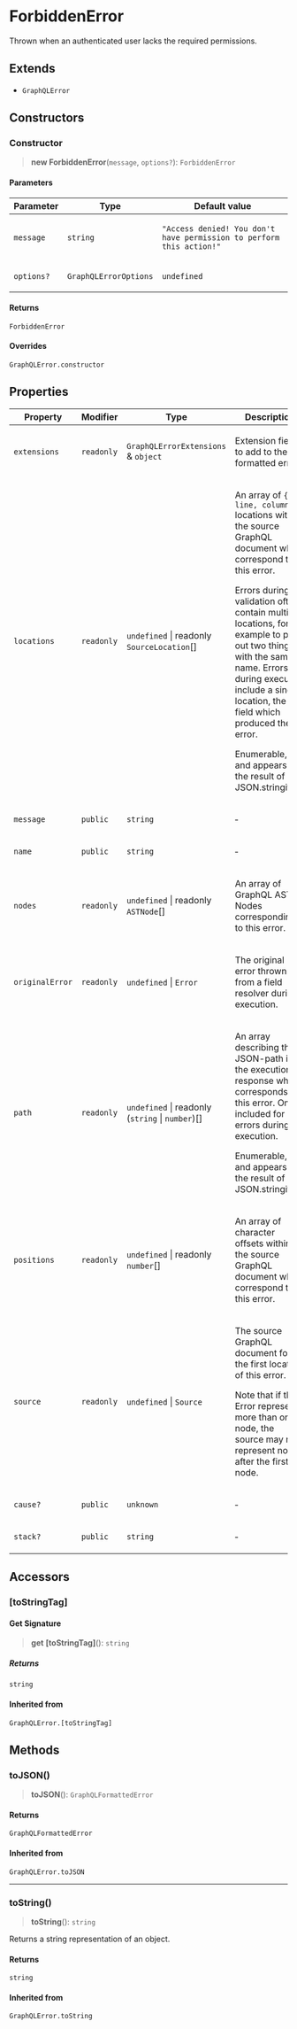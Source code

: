 # ForbiddenError

Thrown when an authenticated user lacks the required permissions.

## Extends

- `GraphQLError`

## Constructors

### Constructor

> **new ForbiddenError**(`message`, `options?`): `ForbiddenError`

#### Parameters

<table>
<thead>
<tr>
<th>Parameter</th>
<th>Type</th>
<th>Default value</th>
</tr>
</thead>
<tbody>
<tr>
<td>

`message`

</td>
<td>

`string`

</td>
<td>

`"Access denied! You don't have permission to perform this action!"`

</td>
</tr>
<tr>
<td>

`options?`

</td>
<td>

`GraphQLErrorOptions`

</td>
<td>

`undefined`

</td>
</tr>
</tbody>
</table>

#### Returns

`ForbiddenError`

#### Overrides

`GraphQLError.constructor`

## Properties

<table>
<thead>
<tr>
<th>Property</th>
<th>Modifier</th>
<th>Type</th>
<th>Description</th>
<th>Overrides</th>
<th>Inherited from</th>
</tr>
</thead>
<tbody>
<tr>
<td>

<a id="extensions"></a> `extensions`

</td>
<td>

`readonly`

</td>
<td>

`GraphQLErrorExtensions` & `object`

</td>
<td>

Extension fields to add to the formatted error.

</td>
<td>

`GraphQLError.extensions`

</td>
<td>

&hyphen;

</td>
</tr>
<tr>
<td>

<a id="locations"></a> `locations`

</td>
<td>

`readonly`

</td>
<td>

`undefined` \| readonly `SourceLocation`[]

</td>
<td>

An array of `{ line, column }` locations within the source GraphQL document
which correspond to this error.

Errors during validation often contain multiple locations, for example to
point out two things with the same name. Errors during execution include a
single location, the field which produced the error.

Enumerable, and appears in the result of JSON.stringify().

</td>
<td>

&hyphen;

</td>
<td>

`GraphQLError.locations`

</td>
</tr>
<tr>
<td>

<a id="message"></a> `message`

</td>
<td>

`public`

</td>
<td>

`string`

</td>
<td>

&hyphen;

</td>
<td>

&hyphen;

</td>
<td>

`GraphQLError.message`

</td>
</tr>
<tr>
<td>

<a id="name"></a> `name`

</td>
<td>

`public`

</td>
<td>

`string`

</td>
<td>

&hyphen;

</td>
<td>

&hyphen;

</td>
<td>

`GraphQLError.name`

</td>
</tr>
<tr>
<td>

<a id="nodes"></a> `nodes`

</td>
<td>

`readonly`

</td>
<td>

`undefined` \| readonly `ASTNode`[]

</td>
<td>

An array of GraphQL AST Nodes corresponding to this error.

</td>
<td>

&hyphen;

</td>
<td>

`GraphQLError.nodes`

</td>
</tr>
<tr>
<td>

<a id="originalerror"></a> `originalError`

</td>
<td>

`readonly`

</td>
<td>

`undefined` \| `Error`

</td>
<td>

The original error thrown from a field resolver during execution.

</td>
<td>

&hyphen;

</td>
<td>

`GraphQLError.originalError`

</td>
</tr>
<tr>
<td>

<a id="path"></a> `path`

</td>
<td>

`readonly`

</td>
<td>

`undefined` \| readonly (`string` \| `number`)[]

</td>
<td>

An array describing the JSON-path into the execution response which
corresponds to this error. Only included for errors during execution.

Enumerable, and appears in the result of JSON.stringify().

</td>
<td>

&hyphen;

</td>
<td>

`GraphQLError.path`

</td>
</tr>
<tr>
<td>

<a id="positions"></a> `positions`

</td>
<td>

`readonly`

</td>
<td>

`undefined` \| readonly `number`[]

</td>
<td>

An array of character offsets within the source GraphQL document
which correspond to this error.

</td>
<td>

&hyphen;

</td>
<td>

`GraphQLError.positions`

</td>
</tr>
<tr>
<td>

<a id="source"></a> `source`

</td>
<td>

`readonly`

</td>
<td>

`undefined` \| `Source`

</td>
<td>

The source GraphQL document for the first location of this error.

Note that if this Error represents more than one node, the source may not
represent nodes after the first node.

</td>
<td>

&hyphen;

</td>
<td>

`GraphQLError.source`

</td>
</tr>
<tr>
<td>

<a id="cause"></a> `cause?`

</td>
<td>

`public`

</td>
<td>

`unknown`

</td>
<td>

&hyphen;

</td>
<td>

&hyphen;

</td>
<td>

`GraphQLError.cause`

</td>
</tr>
<tr>
<td>

<a id="stack"></a> `stack?`

</td>
<td>

`public`

</td>
<td>

`string`

</td>
<td>

&hyphen;

</td>
<td>

&hyphen;

</td>
<td>

`GraphQLError.stack`

</td>
</tr>
</tbody>
</table>

## Accessors

### \[toStringTag\]

#### Get Signature

> **get** **\[toStringTag\]**(): `string`

##### Returns

`string`

#### Inherited from

`GraphQLError.[toStringTag]`

## Methods

### toJSON()

> **toJSON**(): `GraphQLFormattedError`

#### Returns

`GraphQLFormattedError`

#### Inherited from

`GraphQLError.toJSON`

---

### toString()

> **toString**(): `string`

Returns a string representation of an object.

#### Returns

`string`

#### Inherited from

`GraphQLError.toString`
